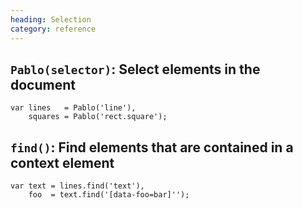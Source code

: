 ```yaml
--- 
heading: Selection
category: reference
---
```



`Pablo(selector)`: Select elements in the document
--

	var lines   = Pablo('line'),
		squares = Pablo('rect.square');


`find()`: Find elements that are contained in a context element
---

	var text = lines.find('text'),
		foo  = text.find('[data-foo=bar]'');